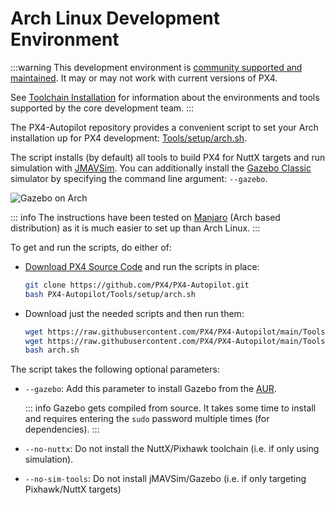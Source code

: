 # Arch Linux Development Environment

:::warning
This development environment is [community supported and maintained](../advanced/community_supported_dev_env). It may or may not work with current versions of PX4.

See [Toolchain Installation](../dev_setup/dev_env.md) for information about the environments and tools supported by the core development team.
:::

The PX4-Autopilot repository provides a convenient script to set your Arch installation up for PX4 development: [Tools/setup/arch.sh](https://github.com/PX4/PX4-Autopilot/blob/release/1.15/Tools/setup/arch.sh). <!-- NEED px4_version -->

The script installs (by default) all tools to build PX4 for NuttX targets and run simulation with [JMAVSim](../sim_jmavsim/index.md). You can additionally install the [Gazebo Classic](../sim_gazebo_classic/index.md) simulator by specifying the command line argument: `--gazebo`.

![Gazebo on Arch](../../assets/simulation/gazebo_classic/arch-gazebo.png)

::: info The instructions have been tested on [Manjaro](https://manjaro.org/) (Arch based distribution) as it is much easier to set up than Arch Linux.
:::

To get and run the scripts, do either of:

- [Download PX4 Source Code](../dev_setup/building_px4.md) and run the scripts in place:

  ```sh
  git clone https://github.com/PX4/PX4-Autopilot.git
  bash PX4-Autopilot/Tools/setup/arch.sh
  ```

- Download just the needed scripts and then run them:

  ```sh
  wget https://raw.githubusercontent.com/PX4/PX4-Autopilot/main/Tools/setup/arch.sh
  wget https://raw.githubusercontent.com/PX4/PX4-Autopilot/main/Tools/setup/requirements.txt
  bash arch.sh
  ```

The script takes the following optional parameters:

- `--gazebo`: Add this parameter to install Gazebo from the [AUR](https://aur.archlinux.org/packages/gazebo/).

  ::: info Gazebo gets compiled from source. It takes some time to install and requires entering the `sudo` password multiple times (for dependencies).
:::

- `--no-nuttx`: Do not install the NuttX/Pixhawk toolchain (i.e. if only using simulation).
- `--no-sim-tools`: Do not install jMAVSim/Gazebo (i.e. if only targeting Pixhawk/NuttX targets)

